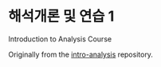 # 해석개론 및 연습 1
Introduction to Analysis Course

Originally from the [intro-analysis](https://github.com/calofmijuck/intro-analysis) repository. 
